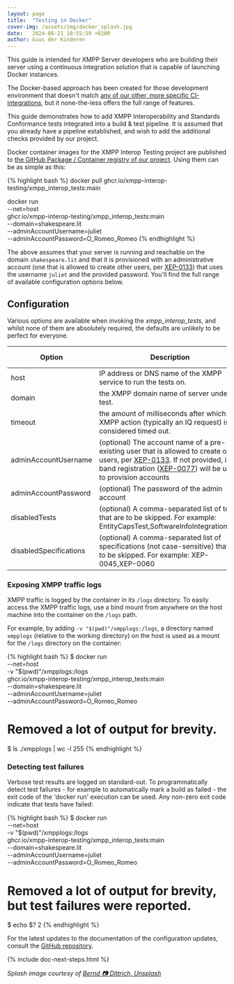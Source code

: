 ```yaml
---
layout: page
title:  "Testing in Docker"
cover-img: /assets/img/docker_splash.jpg
date:   2024-08-21 10:55:59 +0200
author: Guus der Kinderen
---
```


This guide is intended for XMPP Server developers who are building their server using a continuous integration solution that is capable of launching Docker instances.

The Docker-based approach has been created for those development environment that doesn't match [any of our other, more specific CI-integrations](/index#installation--configuration), but it none-the-less offers the full range of features.

This guide demonstrates how to add XMPP Interoperability and Standards Conformance tests integrated into a build & test pipeline. It is assumed that you already have a pipeline established, and wish to add the additional checks provided by our project.

Docker container images for the XMPP Interop Testing project are published to [the GitHub Package / Container registry of our project](https://github.com/orgs/XMPP-Interop-Testing/packages). Using them can be as simple as this:

{% highlight bash %}
docker pull ghcr.io/xmpp-interop-testing/xmpp_interop_tests:main

docker run \
    --net=host \
    ghcr.io/xmpp-interop-testing/xmpp_interop_tests:main \
    --domain=shakespeare.lit \
    --adminAccountUsername=juliet \
    --adminAccountPassword=O_Romeo_Romeo
{% endhighlight %}

The above assumes that your server is running and reachable on the domain `shakespeare.lit` and that it is provisioned with an administrative account (one that is allowed to create other users, per [XEP-0133](https://xmpp.org/extensions/xep-0133.html)) that uses the username `juliet` and the provided password. You'll find the full range of available configuration options below.

## Configuration

Various options are available when invoking the _xmpp_interop_tests_, and whilst none of them are absolutely required, the defaults are unlikely to be perfect for everyone.

| Option                 | Description                                                                                                                                                                                                                                                                           | Default value       |
|------------------------|---------------------------------------------------------------------------------------------------------------------------------------------------------------------------------------------------------------------------------------------------------------------------------------|---------------------|
| host                   | IP address or DNS name of the XMPP service to run the tests on.                                                                                                                                                                                                                       | 127.0.0.1           |
| domain                 | the XMPP domain name of server under test.                                                                                                                                                                                                                                            | example.org         |
| timeout                | the amount of milliseconds after which an XMPP action (typically an IQ request) is considered timed out.                                                                                                                                                                              | 5000 (five seconds) |
| adminAccountUsername   | (optional) The account name of a pre-existing user that is allowed to create other users, per [XEP-0133](https://xmpp.org/extensions/xep-0133.html). If not provided, in-band registration ([XEP-0077](https://xmpp.org/extensions/xep-0077.html)) will be used to provision accounts | -                   |
| adminAccountPassword   | (optional) The password of the admin account                                                                                                                                                                                                                                          | -                   |
| disabledTests          | (optional) A comma-separated list of tests that are to be skipped. For example: EntityCapsTest,SoftwareInfoIntegrationTest                                                                                                                                                            | -                   |
| disabledSpecifications | (optional) A comma-separated list of specifications (not case-sensitive) that are to be skipped. For example: XEP-0045,XEP-0060                                                                                                                                                       | -                   |

### Exposing XMPP traffic logs

XMPP traffic is logged by the container in its `/logs` directory. To easily access the XMPP traffic logs, use a bind mount from anywhere on the host machine into the container on the `/logs` path.

For example, by adding `-v "$(pwd)"/xmpplogs:/logs`, a directory named `xmpplogs` (relative to the working directory) on the host is used as a mount for the `/logs` directory on the container: 

{% highlight bash %}
$ docker run \
    --net=host \
    -v "$(pwd)"/xmpplogs:/logs \
    ghcr.io/xmpp-interop-testing/xmpp_interop_tests:main \
    --domain=shakespeare.lit \
    --adminAccountUsername=juliet \
    --adminAccountPassword=O_Romeo_Romeo

# Removed a lot of output for brevity.

$ ls ./xmpplogs | wc -l
255
{% endhighlight %}

### Detecting test failures

Verbose test results are logged on standard-out. To programmatically detect test failures - for example to automatically mark a build as failed - the exit code of the 'docker run' execution can be used. Any non-zero exit code indicate that tests have failed:

{% highlight bash %}
$ docker run \
    --net=host \
    -v "$(pwd)"/xmpplogs:/logs \
    ghcr.io/xmpp-interop-testing/xmpp_interop_tests:main \
    --domain=shakespeare.lit \
    --adminAccountUsername=juliet \
    --adminAccountPassword=O_Romeo_Romeo

# Removed a lot of output for brevity, but test failures were reported.

$ echo $?
2
{% endhighlight %}

For the latest updates to the documentation of the configuration updates, consult the [GitHub repository](https://github.com/XMPP-Interop-Testing/xmpp-interop-tests-action#from-a-container).

{% include doc-next-steps.html %}

_Splash image courtesy of [Bernd 📷 Dittrich, Unsplash](https://unsplash.com/photos/a-group-of-trucks-parked-next-to-each-other-in-a-parking-lot-bUnsDLFRNWc?utm_content=creditCopyText&utm_medium=referral&utm_source=unsplash")_
  